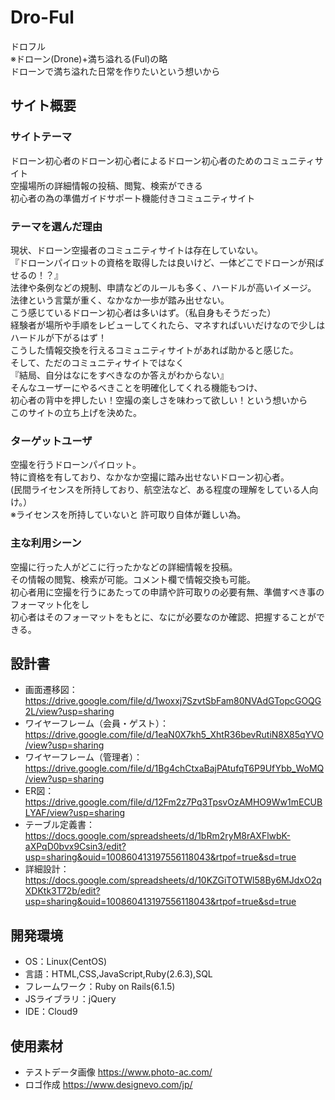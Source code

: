 # Dro-Ful
ドロフル<br>
※ドローン(Drone)+満ち溢れる(Ful)の略<br>
ドローンで満ち溢れた日常を作りたいという想いから <br>

## サイト概要
### サイトテーマ
ドローン初心者のドローン初心者によるドローン初心者のためのコミュニティサイト<br>
空撮場所の詳細情報の投稿、閲覧、検索ができる<br>
初心者の為の準備ガイドサポート機能付きコミュニティサイト<br>


### テーマを選んだ理由
現状、ドローン空撮者のコミュニティサイトは存在していない。<br>
『ドローンパイロットの資格を取得したは良いけど、一体どこでドローンが飛ばせるの！？』<br>
法律や条例などの規制、申請などのルールも多く、ハードルが高いイメージ。<br>
法律という言葉が重く、なかなか一歩が踏み出せない。<br>
こう感じているドローン初心者は多いはず。（私自身もそうだった）<br>
経験者が場所や手順をレビューしてくれたら、マネすればいいだけなので少しはハードルが下がるはず！<br>
こうした情報交換を行えるコミュニティサイトがあれば助かると感じた。<br>
そして、ただのコミュニティサイトではなく<br>
『結局、自分はなにをすべきなのか答えがわからない』<br>
そんなユーザーにやるべきことを明確化してくれる機能もつけ、<br>
初心者の背中を押したい！空撮の楽しさを味わって欲しい！という想いから<br>
このサイトの立ち上げを決めた。<br>

### ターゲットユーザ
空撮を行うドローンパイロット。<br>
特に資格を有しており、なかなか空撮に踏み出せないドローン初心者。<br>
(民間ライセンスを所持しており、航空法など、ある程度の理解をしている人向け。）<br>
※ライセンスを所持していないと	許可取り自体が難しい為。<br>

### 主な利用シーン
空撮に行った人がどこに行ったかなどの詳細情報を投稿。<br>
その情報の閲覧、検索が可能。コメント欄で情報交換も可能。<br>
初心者用に空撮を行うにあたっての申請や許可取りの必要有無、準備すべき事のフォーマット化をし<br>
初心者はそのフォーマットをもとに、なにが必要なのか確認、把握することができる。<br>


## 設計書
- 画面遷移図：https://drive.google.com/file/d/1woxxj7SzvtSbFam80NVAdGTopcGOQG2L/view?usp=sharing
- ワイヤーフレーム（会員・ゲスト）：https://drive.google.com/file/d/1eaN0X7kh5_XhtR36bevRutiN8X85qYVO/view?usp=sharing
- ワイヤーフレーム（管理者）：https://drive.google.com/file/d/1Bg4chCtxaBajPAtufqT6P9UfYbb_WoMQ/view?usp=sharing
- ER図：https://drive.google.com/file/d/12Fm2z7Pq3TpsvOzAMHO9Ww1mECUBLYAF/view?usp=sharing
- テーブル定義書：https://docs.google.com/spreadsheets/d/1bRm2ryM8rAXFlwbK-aXPqD0bvx9Csin3/edit?usp=sharing&ouid=100860413197556118043&rtpof=true&sd=true
- 詳細設計：https://docs.google.com/spreadsheets/d/10KZGiTOTWl58By6MJdxO2qXDKtk3T72b/edit?usp=sharing&ouid=100860413197556118043&rtpof=true&sd=true

## 開発環境
- OS：Linux(CentOS)
- 言語：HTML,CSS,JavaScript,Ruby(2.6.3),SQL
- フレームワーク：Ruby on Rails(6.1.5)
- JSライブラリ：jQuery
- IDE：Cloud9

## 使用素材
- テストデータ画像 https://www.photo-ac.com/
- ロゴ作成 https://www.designevo.com/jp/
